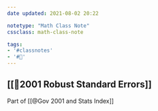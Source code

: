```yaml
---
date updated: 2021-08-02 20:22

notetype: "Math Class Note"
cssclass: math-class-note

tags: 
- '#classnotes'
- '#🚧'
---
```


## [[🚧2001  Robust Standard Errors]]
Part of [[@Gov 2001 and Stats Index]]
